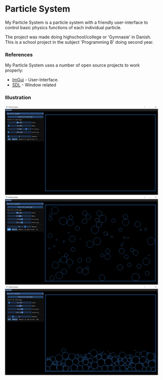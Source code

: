 # Particle System
My Particle System is a particle system with a friendly user-interface to control basic physics functions of each individual particle. 

The project was made doing highschool/college or 'Gymnasie' in Danish. This is a school project in the subject 'Programming B' doing second year. 

### References

My Particle System uses a number of open source projects to work properly:
* [ImGui](https://github.com/ocornut/imgui) - User-Interface.
* [SDL](https://www.libsdl.org/) - Window related

### Illustration

![](images/Picture1.PNG)
![](images/Picture2.PNG)
![](images/Picture3.PNG)
